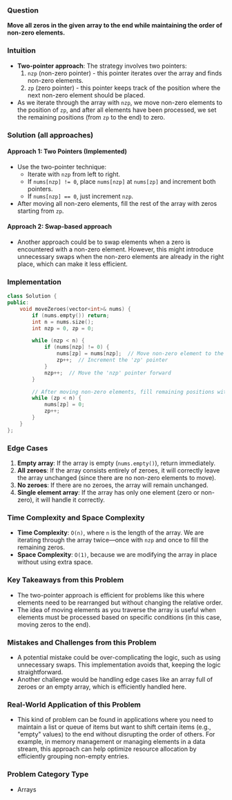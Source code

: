 ### Question

**Move all zeros in the given array to the end while maintaining the order of non-zero elements.**

### Intuition

- **Two-pointer approach**: The strategy involves two pointers:
    1. `nzp` (non-zero pointer) - this pointer iterates over the array and finds non-zero elements.
    2. `zp` (zero pointer) - this pointer keeps track of the position where the next non-zero element should be placed.
- As we iterate through the array with `nzp`, we move non-zero elements to the position of `zp`, and after all elements have been processed, we set the remaining positions (from `zp` to the end) to zero.

### Solution (all approaches)

#### Approach 1: Two Pointers (Implemented)

- Use the two-pointer technique:
    - Iterate with `nzp` from left to right.
    - If `nums[nzp] != 0`, place `nums[nzp]` at `nums[zp]` and increment both pointers.
    - If `nums[nzp] == 0`, just increment `nzp`.
- After moving all non-zero elements, fill the rest of the array with zeros starting from `zp`.

#### Approach 2: Swap-based approach

- Another approach could be to swap elements when a zero is encountered with a non-zero element. However, this might introduce unnecessary swaps when the non-zero elements are already in the right place, which can make it less efficient.

### Implementation

```cpp
class Solution {
public:
    void moveZeroes(vector<int>& nums) {
        if (nums.empty()) return;
        int n = nums.size();
        int nzp = 0, zp = 0;

        while (nzp < n) {
            if (nums[nzp] != 0) {
                nums[zp] = nums[nzp];  // Move non-zero element to the 'zp' index
                zp++;  // Increment the 'zp' pointer
            }
            nzp++;  // Move the 'nzp' pointer forward
        }

        // After moving non-zero elements, fill remaining positions with zeros
        while (zp < n) {
            nums[zp] = 0;
            zp++;
        }
    }
};
```

### Edge Cases

1. **Empty array**: If the array is empty (`nums.empty()`), return immediately.
2. **All zeroes**: If the array consists entirely of zeroes, it will correctly leave the array unchanged (since there are no non-zero elements to move).
3. **No zeroes**: If there are no zeroes, the array will remain unchanged.
4. **Single element array**: If the array has only one element (zero or non-zero), it will handle it correctly.

### Time Complexity and Space Complexity

- **Time Complexity**: `O(n)`, where `n` is the length of the array. We are iterating through the array twice—once with `nzp` and once to fill the remaining zeros.
- **Space Complexity**: `O(1)`, because we are modifying the array in place without using extra space.

### Key Takeaways from this Problem

- The two-pointer approach is efficient for problems like this where elements need to be rearranged but without changing the relative order.
- The idea of moving elements as you traverse the array is useful when elements must be processed based on specific conditions (in this case, moving zeros to the end).

### Mistakes and Challenges from this Problem

- A potential mistake could be over-complicating the logic, such as using unnecessary swaps. This implementation avoids that, keeping the logic straightforward.
- Another challenge would be handling edge cases like an array full of zeroes or an empty array, which is efficiently handled here.

### Real-World Application of this Problem

- This kind of problem can be found in applications where you need to maintain a list or queue of items but want to shift certain items (e.g., "empty" values) to the end without disrupting the order of others. For example, in memory management or managing elements in a data stream, this approach can help optimize resource allocation by efficiently grouping non-empty entries.

### Problem Category Type

- Arrays

